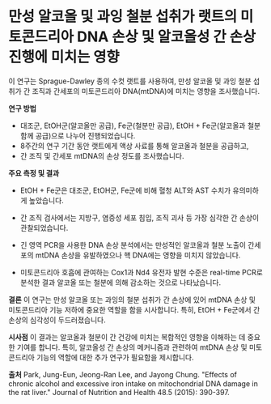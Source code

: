 ﻿


# 만성 알코올 및 과잉 철분 섭취가 랫트의 미토콘드리아 DNA 손상 및 알코올성 간 손상 진행에 미치는 영향

이 연구는 Sprague-Dawley 종의 수컷 랫트를 사용하여, 만성 알코올 및 과잉 철분 섭취가 간 조직과 간세포의 미토콘드리아 DNA(mtDNA)에 미치는 영향을 조사했습니다.

**연구 방법**

 - 대조군, EtOH군(알코올만 공급), Fe군(철분만 공급), EtOH + Fe군(알코올과 철분 함께 공급)으로 나누어 진행되었습니다. 
 - 8주간의 연구 기간 동안 랫트에게 액상 사료를 통해 알코올과 철분을 공급하고, 
 - 간 조직 및 간세포 mtDNA의 손상 정도를 조사했습니다.

**주요 측정 및 결과**
 - EtOH + Fe군은 대조군, EtOH군, Fe군에 비해 혈청 ALT와 AST 수치가 유의미하게 높았습니다.
 
 - 간 조직 검사에서는 지방구, 염증성 세포 침입, 조직 괴사 등 가장 심각한 간 손상이 관찰되었습니다.
 - 긴 영역 PCR을 사용한 DNA 손상 분석에서는 만성적인 알코올과 철분 노출이 간세포의 mtDNA 손상을 유발하였으나 핵 DNA에는 영향을 미치지 않았습니다.
 - 미토콘드리아 호흡에 관여하는 Cox1과 Nd4 유전자 발현 수준은 real-time PCR로 분석한 결과 알코올 또는 철분에 의해 감소하는 것으로 나타났습니다.
 
**결론**
이 연구는 만성 알코올 또는 과잉의 철분 섭취가 간 손상에 있어 mtDNA 손상 및 미토콘드리아 기능 저하에 중요한 역할을 함을 시사합니다. 특히, EtOH + Fe군에서 간 손상의 심각성이 두드러졌습니다.

**시사점**
이 결과는 알코올과 철분이 간 건강에 미치는 복합적인 영향을 이해하는 데 중요한 기여를 합니다. 특히, 알코올성 간 손상의 메커니즘과 관련하여 mtDNA 손상 및 미토콘드리아 기능의 역할에 대한 추가 연구가 필요함을 제시합니다.

**출처**
Park, Jung-Eun, Jeong-Ran Lee, and Jayong Chung. "Effects of chronic alcohol and excessive iron intake on mitochondrial DNA damage in the rat liver." Journal of Nutrition and Health 48.5 (2015): 390-397.
<!--stackedit_data:
eyJoaXN0b3J5IjpbMTc1ODIzNDAxXX0=
-->